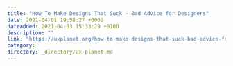 ```yaml
---
title: "How To Make Designs That Suck - Bad Advice for Designers"
date: 2021-04-01 19:58:27 +0000
dateadded: 2021-04-03 15:33:29 +0100
description: ""
link: "https://uxplanet.org/how-to-make-designs-that-suck-bad-advice-for-designers-db2e1c8d5ce5?source=rss----819cc2aaeee0---4"
category:
directory: _directory/ux-planet.md
---
```

